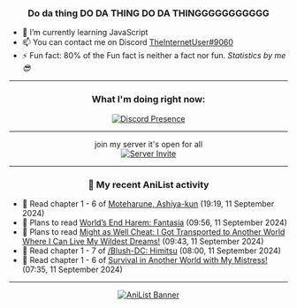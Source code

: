 <div align="center">

### Do da thing DO DA THING DO DA THINGGGGGGGGGGG
</div>

- 🌱 I’m currently learning JavaScript
- 📫 You can contact me on Discord [TheInternetUser#9060](https://discord.com/users/534117072796385300)
- ⚡ Fun fact: 80% of the Fun fact is neither a fact nor fun. _Statistics by me 😎_
<hr>

<div align="center">

### What I'm doing right now:
[![Discord Presence](https://lanyard.cnrad.dev/api/534117072796385300)](https://discord.com/users/534117072796385300)
<hr>

join my server it's open for all <br>
[![Server Invite](https://invidget.switchblade.xyz/bfYgVHxrSs)](https://discord.gg/bfYgVHxrSs)

<hr>
  
### 🌸 My recent AniList activity

</div>

<!-- ANILIST_ACTIVITY:start -->

-   📖 Read chapter 1 - 6 of [Moteharune, Ashiya-kun](https://anilist.co/manga/174993) (19:19, 11 September 2024)
-   📖 Plans to read [World’s End Harem: Fantasia](https://anilist.co/manga/101718) (09:56, 11 September 2024)
-   📖 Plans to read [Might as Well Cheat: I Got Transported to Another World Where I Can Live My Wildest Dreams!](https://anilist.co/manga/101294) (09:43, 11 September 2024)
-   📖 Read chapter 1 - 7 of [/Blush-DC: Himitsu](https://anilist.co/manga/51035) (08:00, 11 September 2024)
-   📖 Read chapter 1 - 6 of [Survival in Another World with My Mistress!](https://anilist.co/manga/123747) (07:35, 11 September 2024)

<!-- ANILIST_ACTIVITY:end -->
<hr>

<div align="center">

[![AniList Banner](https://img.anili.st/User/929966)](https://anilist.co/user/TheInternetUser)

<!-- ![Profile views](https://gpvc.arturio.dev/TheInternetUse7) Since 2023-01-09 -->
<br>


</div>
